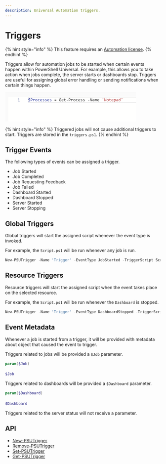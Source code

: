 ```yaml
---
description: Universal Automation triggers.
---
```


# Triggers

{% hint style="info" %}
This feature requires an [Automation license](../licensing.md).
{% endhint %}

Triggers allow for automation jobs to be started when certain events happen within PowerShell Universal. For example, this allows you to take action when jobs complete, the server starts or dashboards stop. Triggers are useful for assigning global error handling or sending notifications when certain things happen.

![](<../.gitbook/assets/image (177).png>)

{% hint style="info" %}
Triggered jobs will not cause additional triggers to start. Triggers are stored in the `triggers.ps1`.
{% endhint %}

## Trigger Events

The following types of events can be assigned a trigger.

* Job Started
* Job Completed
* Job Requesting Feedback
* Job Failed
* Dashboard Started
* Dashboard Stopped
* Server Started
* Server Stopping

## Global Triggers

Global triggers will start the assigned script whenever the event type is invoked.

For example, the `Script.ps1` will be run whenever any job is run.

```powershell
New-PSUTrigger -Name 'Trigger' -EventType JobStarted -TriggerScript Script.ps1
```

## Resource Triggers

Resource triggers will start the assigned script when the event takes place on the selected resource.

For example, the `Script.ps1` will be run whenever the `Dashboard` is stopped.

```powershell
New-PSUTrigger -Name 'Trigger' -EventType DashboardStopped -TriggerScript Script.ps1 -Dashboard 'Dashboard'
```

## Event Metadata

Whenever a job is started from a trigger, it will be provided with metadata about object that caused the event to trigger.

Triggers related to jobs will be provided a `$Job` parameter.

```powershell
param($Job)

$Job
```

Triggers related to dashboards will be provided a `$Dashboard` parameter.

```powershell
param($Dashboard)

$Dashboard
```

Triggers related to the server status will not receive a parameter.

## API

* [New-PSUTrigger](../cmdlets/New-PSUTrigger.txt)
* [Remove-PSUTrigger](../cmdlets/Remove-PSUTrigger.txt)
* [Set-PSUTrigger](../cmdlets/Set-PSUTrigger.txt)
* [Get-PSUTrigger](../cmdlets/Get-PSUTrigger.txt)
